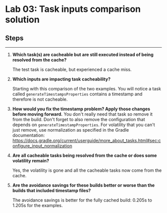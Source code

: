 # Lab 03: Task inputs comparison solution

## Steps
-----
1. **Which task(s) are cacheable but are still executed instead of being resolved from the cache?**

    The test task is cacheable, but experienced a cache miss.
2. **Which inputs are impacting task cacheability?**

    Starting with this comparison of the two examples.
    You will notice a task called `generateTimestampsProperties` contains a timestamp and therefore is not cacheable.

3. **How would you fix the timestamp problem? Apply those changes before moving forward.**
    You don't really need that task so remove it from the build.
      Don't forget to also remove the configuration that depends on `generateTimestampProperties`.
      For volatility that you can't just remove, use normalization as specified in the Gradle documentation: https://docs.gradle.org/current/userguide/more_about_tasks.html#sec:configure_input_normalization

4. **Are all cacheable tasks being resolved from the cache or does some volatility remain?**

    Yes, the volatility is gone and all the cacheable tasks now come from the cache.

5. **Are the avoidance savings for these builds better or worse than the builds that included timestamp files?**

    The avoidance savings is better for the fully cached build: 0.205s to 1.205s for the examples.
